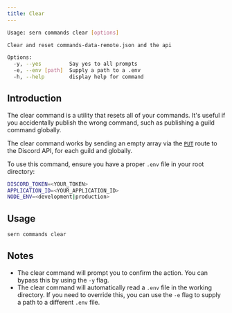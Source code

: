 ```yaml
---
title: Clear
---
```


```sh
Usage: sern commands clear [options]

Clear and reset commands-data-remote.json and the api

Options:
  -y, --yes         Say yes to all prompts
  -e, --env [path]  Supply a path to a .env
  -h, --help        display help for command
```

## Introduction

The clear command is a utility that resets all of your commands. It's useful if you accidentally publish the wrong command, such as publishing a guild command globally.

The clear command works by sending an empty array via the [`PUT`](https://discord.com/developers/docs/interactions/application-commands#bulk-overwrite-global-application-commands) route to the Discord API, for each guild and globally.

To use this command, ensure you have a proper `.env` file in your root directory:

```sh title=".env"
DISCORD_TOKEN=<YOUR_TOKEN>
APPLICATION_ID=<YOUR_APPLICATION_ID>
NODE_ENV=<development|production>
```

## Usage

```sh
sern commands clear
```

## Notes

- The clear command will prompt you to confirm the action. You can bypass this by using the `-y` flag.
- The clear command will automatically read a `.env` file in the working directory. If you need to override this, you can use the `-e` flag to supply a path to a different `.env` file.
